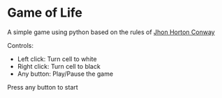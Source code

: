 # Game of Life

A simple game using python based on the rules of [Jhon Horton Conway](https://en.wikipedia.org/wiki/Conway%27s_Game_of_Life)

Controls:

* Left click: Turn cell to white
* Right click: Turn cell to black
* Any button: Play/Pause the game

Press any button to start
